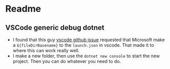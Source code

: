 # Readme

## VSCode generic debug dotnet
+ I found that this guy [vscode github issue](https://github.com/microsoft/vscode/issues/78316) requested that Microsoft make a `${fileDirBasename}` to the `launch.json` in vscode.  That made it to where this can work really well.
+ I make a new folder, then use the `dotnet new console` to start the new project.  Then you can do whatever you need to do.